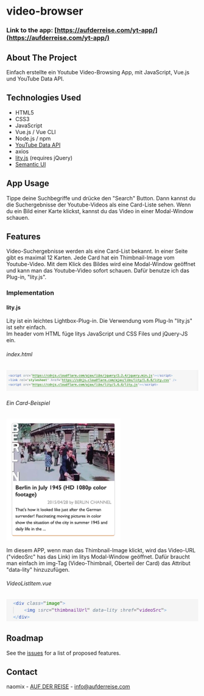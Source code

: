 # video-browser

### Link to the app: [https://aufderreise.com/yt-app/](https://aufderreise.com/yt-app/)

## About The Project

Einfach erstellte ein Youtube Video-Browsing App, mit JavaScript, Vue.js und YouTube Data API. 

## Technologies Used 

* HTML5
* CSS3
* JavaScript
* Vue.js / Vue CLI
* Node.js / npm
* [YouTube Data API](https://developers.google.com/youtube/v3)
* axios
* [lity.js](https://sorgalla.com/lity/) (requires jQuery)
* [Semantic UI](https://semantic-ui.com/)

## App Usage

Tippe deine Suchbegriffe und drücke den "Search" Button. Dann kannst du die Suchergebnisse der Youtube-Videos als eine Card-Liste sehen. Wenn du ein Bild einer Karte klickst, kannst du das Video in einer Modal-Window schauen.


## Features

Video-Suchergebnisse werden als eine Card-List bekannt. In einer Seite gibt es maximal 12 Karten. 
Jede Card hat ein Thimbnail-Image vom Youtube-Video. Mit dem Klick des Bildes wird eine Modal-Window geöffnet und kann man das Youtube-Video sofort schauen. Dafür benutze ich das Plug-in, "lity.js".


### Implementation

#### lity.js

Lity ist ein leichtes Lightbox-Plug-in. Die Verwendung vom Plug-In "lity.js" ist sehr einfach.  
Im header vom HTML füge litys JavaScript und CSS Files und jQuery-JS ein.

###### index.html
<img src="images/header.jpg" alt="head" width="800"><br>

###### Ein Card-Beispiel
<img src="images/card.jpg" alt="card" width="300"><br>

Im diesem APP, wenn man das Thimbnail-Image klickt, wird das Video-URL ("videoSrc" has das Link) im litys Modal-Window geöffnet. Dafür braucht man einfach im img-Tag (Video-Thimbnail, Oberteil der Card) das Attribut "data-lity" hinzuzufügen.

###### VideoListItem.vue
<img src="images/img-div.jpg" alt="div" width="600"><br>


## Roadmap

See the [issues](https://github.com/nao-mix/youtube-browse/issues) for a list of proposed features.


## Contact

naomix - [AUF DER REISE](https://aufderreise.com/) - info@aufderreise.com

